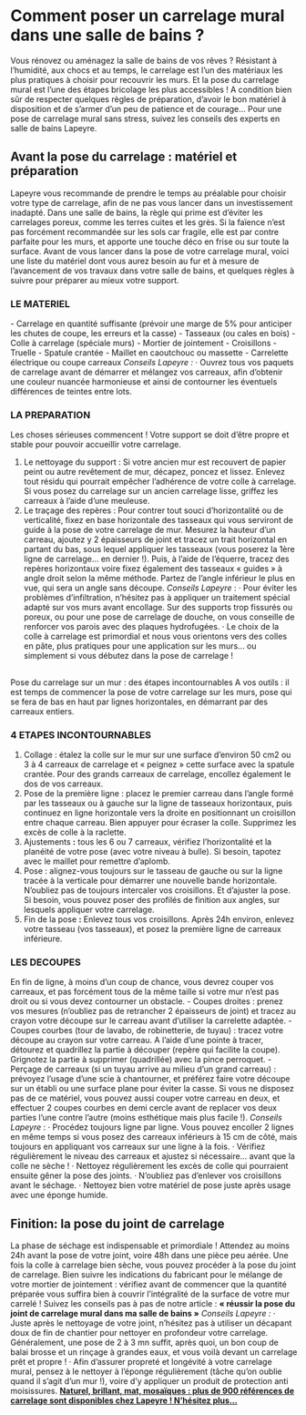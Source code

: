 ##
#  Comment poser un carrelage mural dans une salle de bains ?
Vous rénovez ou aménagez la salle de bains de vos rêves ? Résistant à l’humidité, aux chocs et au temps, le carrelage est l’un des matériaux les plus pratiques à choisir pour recouvrir les murs. Et la pose du carrelage mural est l’une des étapes bricolage les plus accessibles ! A condition bien sûr de respecter quelques règles de préparation, d’avoir le bon matériel à disposition et de s’armer d’un peu de patience et de courage… Pour une pose de carrelage mural sans stress, suivez les conseils des experts en salle de bains Lapeyre.
##  Avant la pose du carrelage : matériel et préparation
Lapeyre vous recommande de prendre le temps au préalable pour choisir votre type de carrelage, afin de ne pas vous lancer dans un investissement inadapté. Dans une salle de bains, la règle qui prime est d’éviter les carrelages poreux, comme les terres cuites et les grès. Si la faïence n’est pas forcément recommandée sur les sols car fragile, elle est par contre parfaite pour les murs, et apporte une touche déco en frise ou sur toute la surface.
Avant de vous lancer dans la pose de votre carrelage mural, voici une liste du matériel dont vous aurez besoin au fur et à mesure de l’avancement de vos travaux dans votre salle de bains, et quelques règles à suivre pour préparer au mieux votre support.
###  LE MATERIEL
\- Carrelage en quantité suffisante (prévoir une marge de 5% pour anticiper les chutes de coupe, les erreurs et la casse)
\- Tasseaux (ou cales en bois)
\- Colle à carrelage (spéciale murs)
\- Mortier de jointement
\- Croisillons
\- Truelle
\- Spatule crantée
\- Maillet en caoutchouc ou massette
\- Carrelette électrique ou coupe carreaux
_Conseils Lapeyre :_
· Ouvrez tous vos paquets de carrelage avant de démarrer et mélangez vos carreaux, afin d’obtenir une couleur nuancée harmonieuse et ainsi de contourner les éventuels différences de teintes entre lots.
###  LA PREPARATION
Les choses sérieuses commencent ! Votre support se doit d’être propre et stable pour pouvoir accueillir votre carrelage.
1. Le nettoyage du support : Si votre ancien mur est recouvert de papier peint ou autre revêtement de mur, décapez, poncez et lissez. Enlevez tout résidu qui pourrait empêcher l’adhérence de votre colle à carrelage. Si vous posez du carrelage sur un ancien carrelage lisse, griffez les carreaux à l’aide d’une meuleuse.
2. Le traçage des repères : Pour contrer tout souci d’horizontalité ou de verticalité, fixez en base horizontale des tasseaux qui vous serviront de guide à la pose de votre carrelage de mur. Mesurez la hauteur d’un carreau, ajoutez y 2 épaisseurs de joint et tracez un trait horizontal en partant du bas, sous lequel appliquer les tasseaux (vous poserez la 1ère ligne de carrelage… en dernier !). Puis, à l’aide de l’équerre, tracez des repères horizontaux voire fixez également des tasseaux « guides » à angle droit selon la même méthode. Partez de l’angle inférieur le plus en vue, qui sera un angle sans découpe.
_Conseils Lapeyre_ :
· Pour éviter les problèmes d’infiltration, n’hésitez pas à appliquer un traitement spécial adapté sur vos murs avant encollage. Sur des supports trop fissurés ou poreux, ou pour une pose de carrelage de douche, on vous conseille de renforcer vos parois avec des plaques hydrofugées.
· Le choix de la colle à carrelage est primordial et nous vous orientons vers des colles en pâte, plus pratiques pour une application sur les murs... ou simplement si vous débutez dans la pose de carrelage !
##
Pose du carrelage sur un mur : des étapes incontournables
A vos outils : il est temps de commencer la pose de votre carrelage sur les murs, pose qui se fera de bas en haut par lignes horizontales, en démarrant par des carreaux entiers.
###  4 ETAPES INCONTOURNABLES
1. Collage : étalez la colle sur le mur sur une surface d’environ 50 cm2 ou 3 à 4 carreaux de carrelage et « peignez » cette surface avec la spatule crantée. Pour des grands carreaux de carrelage, encollez également le dos de vos carreaux.
2. Pose de la première ligne : placez le premier carreau dans l’angle formé par les tasseaux ou à gauche sur la ligne de tasseaux horizontaux, puis continuez en ligne horizontale vers la droite en positionnant un croisillon entre chaque carreau. Bien appuyer pour écraser la colle. Supprimez les excès de colle à la raclette.
3. Ajustements **:** tous les 6 ou 7 carreaux, vérifiez l’horizontalité et la planéité de votre pose (avec votre niveau à bulle). Si besoin, tapotez avec le maillet pour remettre d’aplomb.
4. Pose : alignez-vous toujours sur le tasseau de gauche ou sur la ligne tracée à la verticale pour démarrer une nouvelle bande horizontale. N’oubliez pas de toujours intercaler vos croisillons. Et d’ajuster la pose. Si besoin, vous pouvez poser des profilés de finition aux angles, sur lesquels appliquer votre carrelage.
5. Fin de la pose **:** Enlevez tous vos croisillons. Après 24h environ, enlevez votre tasseau (vos tasseaux), et posez la première ligne de carreaux inférieure.
###  LES DECOUPES
En fin de ligne, à moins d’un coup de chance, vous devrez couper vos carreaux, et pas forcément tous de la même taille si votre mur n’est pas droit ou si vous devez contourner un obstacle.
\- Coupes droites : prenez vos mesures (n’oubliez pas de retrancher 2 épaisseurs de joint) et tracez au crayon votre découpe sur le carreau avant d’utiliser la carrelette adaptée.
\- Coupes courbes (tour de lavabo, de robinetterie, de tuyau) : tracez votre découpe au crayon sur votre carreau. A l’aide d’une pointe à tracer, détourez et quadrillez la partie à découper (repère qui facilite la coupe). Grignotez la partie à supprimer (quadrillée) avec la pince perroquet.
\- Perçage de carreaux (si un tuyau arrive au milieu d’un grand carreau) : prévoyez l’usage d’une scie à chantourner, et préférez faire votre découpe sur un établi ou une surface plane pour éviter la casse. Si vous ne disposez pas de ce matériel, vous pouvez aussi couper votre carreau en deux, et effectuer 2 coupes courbes en demi cercle avant de replacer vos deux parties l’une contre l’autre (moins esthétique mais plus facile !).
_Conseils Lapeyre_ :
· Procédez toujours ligne par ligne. Vous pouvez encoller 2 lignes en même temps si vous posez des carreaux inférieurs à 15 cm de côté, mais toujours en appliquant vos carreaux sur une ligne à la fois.
· Vérifiez régulièrement le niveau des carreaux et ajustez si nécessaire… avant que la colle ne sèche !
· Nettoyez régulièrement les excès de colle qui pourraient ensuite gêner la pose des joints.
· N’oubliez pas d’enlever vos croisillons avant le séchage.
· Nettoyez bien votre matériel de pose juste après usage avec une éponge humide.
##  Finition: la pose du joint de carrelage
La phase de séchage est indispensable et primordiale ! Attendez au moins 24h avant la pose de votre joint, voire 48h dans une pièce peu aérée. Une fois la colle à carrelage bien sèche, vous pouvez procéder à la pose du joint de carrelage.
Bien suivre les indications du fabricant pour le mélange de votre mortier de jointement : vérifiez avant de commencer que la quantité préparée vous suffira bien à couvrir l’intégralité de la surface de votre mur carrelé !
Suivez les conseils pas à pas de notre article : **« réussir la pose du joint de carrelage mural dans ma salle de bains »**
_Conseils Lapeyre :_
· Juste après le nettoyage de votre joint, n’hésitez pas à utiliser un décapant doux de fin de chantier pour nettoyer en profondeur votre carrelage. Généralement, une pose de 2 à 3 mn suffit, après quoi, un bon coup de balai brosse et un rinçage à grandes eaux, et vous voilà devant un carrelage prêt et propre !
· Afin d’assurer propreté et longévité à votre carrelage mural, pensez à le nettoyer à l’éponge régulièrement (tâche qu’on oublie quand il s’agit d’un mur !), voire d’y appliquer un produit de protection anti moisissures.
**[Naturel, brillant, mat, mosaïques : plus de 900 références de carrelage sont disponibles chez Lapeyre ! N’hésitez plus…](http://www.lapeyre.fr/bain-CCU0002/carrelages-CCN354382)**